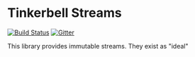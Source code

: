 # Tinkerbell Streams

[![Build Status](https://travis-ci.org/haxetink/tink_streams.svg?branch=master)](https://travis-ci.org/haxetink/tink_streams)
[![Gitter](https://img.shields.io/gitter/room/nwjs/nw.js.svg?maxAge=2592000)](https://gitter.im/haxetink/public)

This library provides immutable streams. They exist as "ideal"